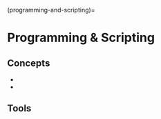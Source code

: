 (programming-and-scripting)=
# Programming & Scripting

## Concepts

* [](native-scripting-tools-in-windows-should-you-use-powershell)
* [](powershell-basics-for-security-professionals)

## Tools